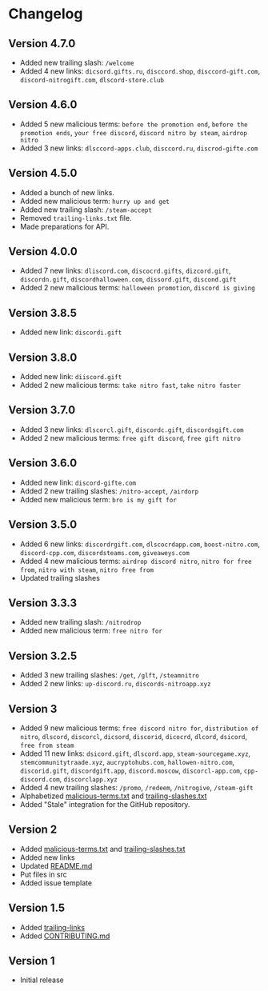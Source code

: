 # Changelog

## Version 4.7.0
- Added new trailing slash: `/welcome`
- Added 4 new links: `dicsord.gifts.ru`, `disccord.shop`, `disccord-gift.com`, `discord-nitrogift.com`, `dlscord-store.club`

## Version 4.6.0
- Added 5 new malicious terms: `before the promotion end`, `before the promotion ends`, `your free discord`, `discord nitro by steam`, `airdrop nitro`
- Added 3 new links: `dlsccord-apps.club`, `disccord.ru`, `discrod-gifte.com`

## Version 4.5.0
- Added a bunch of new links.
- Added new malicious term: `hurry up and get`
- Added new trailing slash: `/steam-accept`
- Removed `trailing-links.txt` file.
- Made preparations for API.

## Version 4.0.0
- Added 7 new links: `dliscord.com`, `discocrd.gifts`, `dizcord.gift`, `discordn.gift`, `discordhalloween.com`, `dissord.gift`, `discond.gift`
- Added 2 new malicious terms: `halloween promotion`, `discord is giving`

## Version 3.8.5
- Added new link: `discordi.gift`

## Version 3.8.0
- Added new link: `diiscord.gift`
- Added 2 new malicious terms: `take nitro fast`, `take nitro faster`

## Version 3.7.0
- Added 3 new links: `dlscorcl.gift`, `discordc.gift`, `discordsgift.com`
- Added 2 new malicious terms: `free gift discord`, `free gift nitro`

## Version 3.6.0
- Added new link: `discord-gifte.com`
- Added 2 new trailing slashes: `/nitro-accept`, `/airdorp`
- Added new malicious term: `bro is my gift for`

## Version 3.5.0
- Added 6 new links: `discordrgift.com`, `dlscocrdapp.com`, `boost-nitro.com`, `discord-cpp.com`, `discordsteams.com`, `giveaweys.com`
- Added 4 new malicious terms: `airdrop discord nitro`, `nitro for free from`, `nitro with steam`, `nitro free from`
- Updated trailing slashes

## Version 3.3.3
- Added new trailing slash: `/nitrodrop`
- Added new malicious term: `free nitro for`

## Version 3.2.5
- Added 3 new trailing slashes: `/get`, `/glft`, `/steamnitro`
- Added 2 new links:  `up-discord.ru`, `discords-nitroapp.xyz`

## Version 3
- Added 9 new malicious terms: `free discord nitro for`, `distribution of nitro`, `dlscord`, `discorcl`, `dicsord`, `discorid`, `dicocrd`, `dlcord`, `dsicord`, `free from steam`
- Added 11 new links: `dsicord.gift`, `dlscord.app`, `steam-sourcegame.xyz`, `stemcommunitytraade.xyz`, `aucryptohubs.com`, `hallowen-nitro.com`, `discorid.gift`, `discordgift.app`, `discord.moscow`, `discorcl-app.com`, `cpp-discord.com`, `discorclapp.xyz`
- Added 4 new trailing slashes: `/promo`, `/redeem`, `/nitrogive`, `/steam-gift`
- Alphabetized [malicious-terms.txt](./malicious-terms.txt) and [trailing-slashes.txt](./trailing-slashes.txt)
- Added "Stale" integration for the GitHub repository.

## Version 2
- Added [malicious-terms.txt](./malicious-terms.txt) and [trailing-slashes.txt](./trailing-slashes)
- Added new links
- Updated [README.md](/README.md)
- Put files in src
- Added issue template

## Version 1.5
- Added [trailing-links](./trailing-links.txt)
- Added [CONTRIBUTING.md](/CONTRIBUTING.md)

## Version 1
- Initial release
